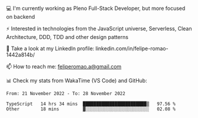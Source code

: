 💻 I'm currently working as Pleno Full-Stack Developer, but more focused on backend

⚡ Interested in technologies from the JavaScript universe, Serverless, Clean Architecture, DDD, TDD and other design patterns

👥 Take a look at my LinkedIn profile: linkedin.com/in/felipe-romao-1442a814b/

📫 How to reach me: feliperomao.a@gmail.com

📊 Check my stats from WakaTime (VS Code) and GitHub:

<!--START_SECTION:waka-->

```text
From: 21 November 2022 - To: 28 November 2022

TypeScript   14 hrs 34 mins  ████████████████████████▒   97.56 %
Other        18 mins         ▓░░░░░░░░░░░░░░░░░░░░░░░░   02.08 %
```

<!--END_SECTION:waka-->
